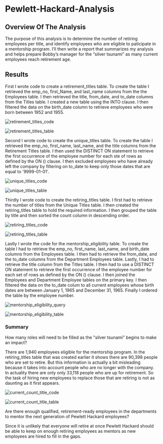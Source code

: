 # Pewlett-Hackard-Analysis
## Overview Of The Analysis
The purpose of this analysis is to determine the number of retiring employees per title, and identify employees who are eligible to paticipate in a mentorship program. I’ll then write a report that summarizes my analysis and helps prepare Bobby’s manager for the “silver tsunami” as many current employees reach retirement age.
## Results
First I wrote code to create a retirement_titles table. To create the table I retrieved the emp_no, first_Name, and last_name columns from the the Employees table. I then retrieved the title, from_date, and to_date columns from the Titles table. I created a new table using the INTO clause. I then filtered the data on the birth_date column to retrieve employees who were born between 1952 and 1955.

![retirement_titles_code](https://user-images.githubusercontent.com/105949411/180580479-70118ac9-0fda-40df-997b-b4ff55dcdd70.png)

![retirement_titles_table](https://user-images.githubusercontent.com/105949411/180580463-e9aa0c42-af42-4480-931f-92fc68bc5f62.png)

Second I wrote code to create the unique_titles table. To create the table I retrieved the emp_no, first_name, last_name, and the title columns from the Retirement Titles table. I then used the DISTINCT ON statement to retrieve the first occurrence of the employee number for each ste of rows as defined by the ON () clause. I then excluded employees who have already left the company by filtering on to_date to keep only those dates that are equal to '9999-01-01'.

![unique_titles_code](https://user-images.githubusercontent.com/105949411/180580914-ed4cbf66-d801-4866-974b-47ec8392b378.png)

![unique_titles_table](https://user-images.githubusercontent.com/105949411/180580924-3b86d0b7-582b-47c3-97cf-63a07ea29d77.png)

Thirdly I wrote code to create the retiring_titles table. I first had to retrieve the number of titles from the Unique Titles table. I then created the retiring_titles table to hold the required information. I then grouped the table by title and then sorted the count column in descending order. 

![retiring_titles_code](https://user-images.githubusercontent.com/105949411/180581131-edee9da1-7f21-4174-80bd-0b40389db461.png)

![retiring_titles_table](https://user-images.githubusercontent.com/105949411/180581141-af982662-417b-410f-8b2d-62c261852639.png)

Lastly I wrote the code for the mentorship_eligibility table. To create the table I had to retrieve the emp_no, first_name, last_name, and birth_date columns from the Employees table. I then had to retrieve the from_date, and the to_date columns from the Department Employees table. Lastly, I had to retrieve the title column from the Titles table. I then had to use a DISTINCT ON statement to retrieve the first occurrence of the employee number for each set of rows as defined by the ON () clause. I then joined the Employees and Department Employee tables on the primary key. I then filtered the data on the to_date colum to all current employees whose birth dates are between January 1, 1965 and December 31, 1965. Finally I ordered the table by the employee number.

![mentorship_eligibility_query](https://user-images.githubusercontent.com/105949411/180581555-da042b97-6453-493a-9cac-e26e1245651c.png)

![mentorship_eligibility_table](https://user-images.githubusercontent.com/105949411/180581560-7b61e6be-8a2c-4708-b7a4-a68492220b96.png)

### Summary
How many roles will need to be filled as the "silver tsunami" begins to make an impact?

There are 1,940 employees eligible for the mentorship program. In the retiring_titles table that was created earlier it shows there are 90,398 people who are set to retire. But this information is actually a bit misleading because it takes into account people who are no longer with the company. In actuality there are only only 33,118 people who are up for retirement. So the task of hiring new employees to replace those that are retiring is not as daunting as it first appears.

![current_count_title_code](https://user-images.githubusercontent.com/105949411/180583659-d030bb08-9921-49c1-b850-76ada2ac0b85.png)

![current_count_title_table](https://user-images.githubusercontent.com/105949411/180583602-5d29dfcf-f0f3-471a-a604-635670543ceb.png)

Are there enough qualified, retirement-ready employees in the departments to mentor the next generation of Pewlett Hackard employees?

Since it is unlikely that everyone will retire at once Pewlett Hackard should be able to keep on enough retiring employees as mentors as new employees are hired to fill in the gaps.
